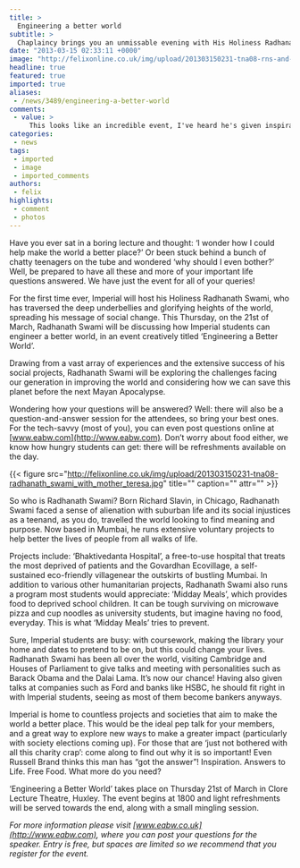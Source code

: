 ```yaml
---
title: >
  Engineering a better world
subtitle: >
  Chaplaincy brings you an unmissable evening with His Holiness Radhanath Swami
date: "2013-03-15 02:33:11 +0000"
image: "http://felixonline.co.uk/img/upload/201303150231-tna08-rns-and-obama.jpg"
headline: true
featured: true
imported: true
aliases:
 - /news/3489/engineering-a-better-world
comments:
 - value: >
     This looks like an incredible event, I've heard he's given inspirational talks at other institutions and universities so I am definately coming to this one!
categories:
 - news
tags:
 - imported
 - image
 - imported_comments
authors:
 - felix
highlights:
 - comment
 - photos
---
```


Have you ever sat in a boring lecture and thought: ‘I wonder how I could help make the world a better place?’ Or been stuck behind a bunch of chatty teenagers on the tube and wondered ‘why should I even bother?’ Well, be prepared to have all these and more of your important life questions answered. We have just the event for all of your queries!

For the first time ever, Imperial will host his Holiness Radhanath Swami, who has traversed the deep underbellies and glorifying heights of the world, spreading his message of social change. This Thursday, on the 21st of March, Radhanath Swami will be discussing how Imperial students can engineer a better world, in an event creatively titled ‘Engineering a Better World’.

Drawing from a vast array of experiences and the extensive success of his social projects, Radhanath Swami will be exploring the challenges facing our generation in improving the world and considering how we can save this planet before the next Mayan Apocalypse.

Wondering how your questions will be answered? Well: there will also be a question-and-answer session for the attendees, so bring your best ones. For the tech-savvy (most of you), you can even post questions online at [www.eabw.com](http://www.eabw.com). Don’t worry about food either, we know how hungry students can get: there will be refreshments available on the day.

{{< figure src="http://felixonline.co.uk/img/upload/201303150231-tna08-radhanath_swami_with_mother_teresa.jpg" title="" caption="" attr="" >}}

So who is Radhanath Swami? Born Richard Slavin, in Chicago, Radhanath Swami faced a sense of alienation with suburban life and its social injustices as a teenand, as you do, travelled the world looking to find meaning and purpose. Now based in Mumbai, he runs extensive voluntary projects to help better the lives of people from all walks of life.

Projects include: ‘Bhaktivedanta Hospital’, a free-to-use hospital that treats the most deprived of patients and the Govardhan Ecovillage, a self-sustained eco-friendly villagenear the outskirts of bustling Mumbai. In addition to various other humanitarian projects, Radhanath Swami also runs a program most students would appreciate: ‘Midday Meals’, which provides food to deprived school children. It can be tough surviving on microwave pizza and cup noodles as university students, but imagine having no food, everyday. This is what ‘Midday Meals’ tries to prevent.

Sure, Imperial students are busy: with coursework, making the library your home and dates to pretend to be on, but this could change your lives. Radhanath Swami has been all over the world, visiting Cambridge and Houses of Parliament to give talks and meeting with personalities such as Barack Obama and the Dalai Lama. It’s now our chance! Having also given talks at companies such as Ford and banks like HSBC, he should fit right in with Imperial students, seeing as most of them become bankers anyways.

Imperial is home to countless projects and societies that aim to make the world a better place. This would be the ideal pep talk for your members, and a great way to explore new ways to make a greater impact (particularly with society elections coming up). For those that are ‘just not bothered with all this charity crap’: come along to find out why it is so important! Even Russell Brand thinks this man has “got the answer”! Inspiration. Answers to Life. Free Food. What more do you need?

‘Engineering a Better World’ takes place on Thursday 21st of March in Clore Lecture Theatre, Huxley. The event begins at 1800 and light refreshments will be served towards the end, along with a small mingling session.

_For more information please visit [www.eabw.co.uk](http://www.eabw.com), where you can post your questions for the speaker. Entry is free, but spaces are limited so we recommend that you register for the event._
